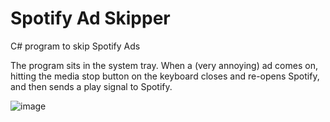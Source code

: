# Spotify Ad Skipper
 C# program to skip Spotify Ads

The program sits in the system tray. When a (very annoying) ad comes on, hitting the media stop button on the keyboard closes and re-opens Spotify, and then sends a play signal to Spotify. 

![image](https://github.com/johnathanmitri/Spotify-Ad-Skipper/assets/28831749/f15dff39-1409-4a66-ac96-0f41052092b7)

